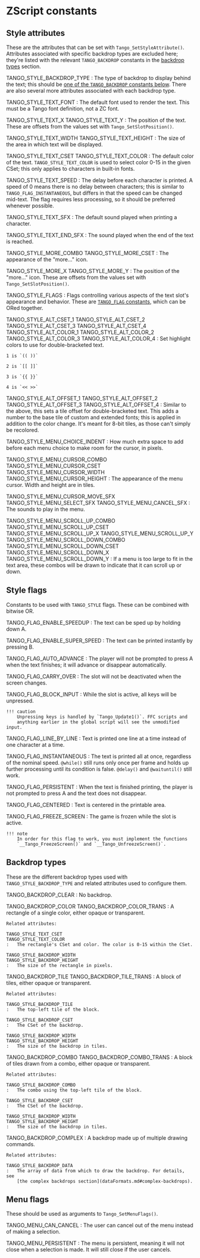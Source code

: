 # ZScript constants

## Style attributes

These are the attributes that can be set with `Tango_SetStyleAttribute()`.
Attributes associated with specific backdrop types are excluded here;
they're listed with the relevant `TANGO_BACKDROP` constants in the
[backdrop types](#backdrop-types) section.

TANGO_STYLE_BACKDROP_TYPE
:   The type of backdrop to display behind the text; this should be
    [one of the `TANGO_BACKDROP` constants below](#backdrop-types). There are
    also several more attributes associated with each backdrop type.

TANGO_STYLE_TEXT_FONT
:   The default font used to render the text. This must be a Tango font
    definition, not a ZC font.

TANGO_STYLE_TEXT_X
TANGO_STYLE_TEXT_Y
:   The position of the text. These are offsets from the values set with
    `Tango_SetSlotPosition()`.

TANGO_STYLE_TEXT_WIDTH
TANGO_STYLE_TEXT_HEIGHT
:   The size of the area in which text will be displayed.

TANGO_STYLE_TEXT_CSET
TANGO_STYLE_TEXT_COLOR
:   The default color of the text. `TANGO_STYLE_TEXT_COLOR` is used to select
    color 0-15 in the given CSet; this only applies to characters in
    built-in fonts.

TANGO_STYLE_TEXT_SPEED
:   The delay before each character is printed. A speed of 0 means there is
    no delay between characters; this is similar to `TANGO_FLAG_INSTANTANEOUS`,
    but differs in that the speed can be changed mid-text. The flag requires
    less processing, so it should be preferred whenever possible.

TANGO_STYLE_TEXT_SFX
:   The default sound played when printing a character.

TANGO_STYLE_TEXT_END_SFX
:   The sound played when the end of the text is reached.

TANGO_STYLE_MORE_COMBO
TANGO_STYLE_MORE_CSET
:   The appearance of the "more..." icon.

TANGO_STYLE_MORE_X
TANGO_STYLE_MORE_Y
:   The position of the "more..." icon. These are offsets from the values
    set with `Tango_SetSlotPosition()`.

TANGO_STYLE_FLAGS
:   Flags controlling various aspects of the text slot's appearance and
    behavior. These are [`TANGO_FLAG` constants](#style-flags), which can be
    ORed together.

TANGO_STYLE_ALT_CSET_1
TANGO_STYLE_ALT_CSET_2
TANGO_STYLE_ALT_CSET_3
TANGO_STYLE_ALT_CSET_4
TANGO_STYLE_ALT_COLOR_1
TANGO_STYLE_ALT_COLOR_2
TANGO_STYLE_ALT_COLOR_3
TANGO_STYLE_ALT_COLOR_4
:   Set highlight colors to use for double-bracketed text.
    
    1 is `(( ))`
    
    2 is `[[ ]]`
    
    3 is `{{ }}`
    
    4 is `<< >>`

TANGO_STYLE_ALT_OFFSET_1
TANGO_STYLE_ALT_OFFSET_2
TANGO_STYLE_ALT_OFFSET_3
TANGO_STYLE_ALT_OFFSET_4
:   Similar to the above, this sets a tile offset for double-bracketed text.
    This adds a number to the base tile of custom and extended fonts; this is
    applied in addition to the color change. It's meant for 8-bit tiles,
    as those can't simply be recolored.

TANGO_STYLE_MENU_CHOICE_INDENT
:   How much extra space to add before each menu choice to make room for
    the cursor, in pixels.

TANGO_STYLE_MENU_CURSOR_COMBO
TANGO_STYLE_MENU_CURSOR_CSET
TANGO_STYLE_MENU_CURSOR_WIDTH
TANGO_STYLE_MENU_CURSOR_HEIGHT
:   The appearance of the menu cursor. Width and height are in tiles.

TANGO_STYLE_MENU_CURSOR_MOVE_SFX
TANGO_STYLE_MENU_SELECT_SFX
TANGO_STYLE_MENU_CANCEL_SFX
:   The sounds to play in the menu.

TANGO_STYLE_MENU_SCROLL_UP_COMBO
TANGO_STYLE_MENU_SCROLL_UP_CSET
TANGO_STYLE_MENU_SCROLL_UP_X
TANGO_STYLE_MENU_SCROLL_UP_Y
TANGO_STYLE_MENU_SCROLL_DOWN_COMBO
TANGO_STYLE_MENU_SCROLL_DOWN_CSET
TANGO_STYLE_MENU_SCROLL_DOWN_X
TANGO_STYLE_MENU_SCROLL_DOWN_Y
:   If a menu is too large to fit in the text area, these combos will be drawn
    to indicate that it can scroll up or down.

## Style flags

Constants to be used with `TANGO_STYLE` flags. These can be combined
with bitwise OR.

TANGO_FLAG_ENABLE_SPEEDUP
:   The text can be sped up by holding down A.

TANGO_FLAG_ENABLE_SUPER_SPEED
:   The text can be printed instantly by pressing B.

TANGO_FLAG_AUTO_ADVANCE
:   The player will not be prompted to press A when the text finishes;
    it will advance or disappear automatically.

TANGO_FLAG_CARRY_OVER
:   The slot will not be deactivated when the screen changes.

TANGO_FLAG_BLOCK_INPUT
:   While the slot is active, all keys will be unpressed.
    
    !!! caution
        Unpressing keys is handled by `Tango_Update1()`. FFC scripts and
        anything earlier in the global script will see the unmodified input.

TANGO_FLAG_LINE_BY_LINE
:   Text is printed one line at a time instead of one character at a time.

TANGO_FLAG_INSTANTANEOUS
:   The text is printed all at once, regardless of the nominal speed.
    `@while()` still runs only once per frame and holds up further processing
    until its condition is false. `@delay()` and `@waituntil()` still work.

TANGO_FLAG_PERSISTENT
:   When the text is finished printing, the player is not prompted
    to press A and the text does not disappear.

TANGO_FLAG_CENTERED
:   Text is centered in the printable area.

TANGO_FLAG_FREEZE_SCREEN
:   The game is frozen while the slot is active.
    
    !!! note 
        In order for this flag to work, you must implement the functions
        `__Tango_FreezeScreen()` and `__Tango_UnfreezeScreen()`.


## Backdrop types

These are the different backdrop types used with `TANGO_STYLE_BACKDROP_TYPE`
and related attributes used to configure them.

TANGO_BACKDROP_CLEAR
:   No backdrop.

TANGO_BACKDROP_COLOR
TANGO_BACKDROP_COLOR_TRANS
:   A rectangle of a single color, either opaque or transparent.
    
    Related attributes:
    
    TANGO_STYLE_TEXT_CSET
    TANGO_STYLE_TEXT_COLOR
    :   The rectangle's CSet and color. The color is 0-15 within the CSet.
    
    TANGO_STYLE_BACKDROP_WIDTH
    TANGO_STYLE_BACKDROP_HEIGHT
    :   The size of the rectangle in pixels.

TANGO_BACKDROP_TILE
TANGO_BACKDROP_TILE_TRANS
:   A block of tiles, either opaque or transparent.
    
    Related attributes:
    
    TANGO_STYLE_BACKDROP_TILE
    :   The top-left tile of the block.
    
    TANGO_STYLE_BACKDROP_CSET
    :   The CSet of the backdrop.
    
    TANGO_STYLE_BACKDROP_WIDTH
    TANGO_STYLE_BACKDROP_HEIGHT
    :   The size of the backdrop in tiles.

TANGO_BACKDROP_COMBO
TANGO_BACKDROP_COMBO_TRANS
:   A block of tiles drawn from a combo, either opaque or transparent.
    
    Related attributes:
    
    TANGO_STYLE_BACKDROP_COMBO
    :   The combo using the top-left tile of the block.
    
    TANGO_STYLE_BACKDROP_CSET
    :   The CSet of the backdrop.
    
    TANGO_STYLE_BACKDROP_WIDTH
    TANGO_STYLE_BACKDROP_HEIGHT
    :   The size of the backdrop in tiles.

TANGO_BACKDROP_COMPLEX
:   A backdrop made up of multiple drawing commands.
    
    Related attributes:
    
    TANGO_STYLE_BACKDROP_DATA
    :   The array of data from which to draw the backdrop. For details, see
        [the complex backdrops section](dataFormats.md#complex-backdrops).

## Menu flags

These should be used as arguments to `Tango_SetMenuFlags()`.

TANGO_MENU_CAN_CANCEL
:   The user can cancel out of the menu instead of making a selection.

TANGO_MENU_PERSISTENT
:   The menu is persistent, meaning it will not close when a selection is made.
    It will still close if the user cancels.
